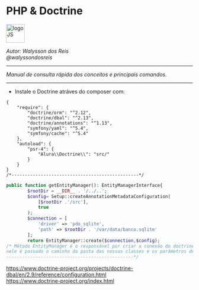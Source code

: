 # **PHP & Doctrine**
<div>
<img src="https://iconape.com/wp-content/files/pm/370804/svg/doctrine-logo-icon-png-svg.png" alt="logoJS" width="50px"/> 
</div>


*Autor: Walysson dos Reis  
@walyssondosreis*

----------------------------------------------
*Manual de consulta rápida dos conceitos e principais comandos.*  

---------------------
* Instale o Doctrine atráves do composer com:
~~~~
{
    "require": {
        "doctrine/orm": "^2.12",
        "doctrine/dbal": "^2.13",
        "doctrine/annotations": "^1.13",
        "symfony/yaml": "^5.4",
        "symfony/cache": "^5.4"
    },
    "autoload": {
        "psr-4": {
            "Alura\\Doctrine\\": "src/"
        }
    }
}
/*------------------------------------------------*/
~~~~

~~~~PHP
public function getEntityManager(): EntityManagerInterface{
        $rootDir = __DIR__ . '/../..';
        $config= Setup::createAnnotationMetadataConfiguration(
            [$rootDir .'/src'],
            true
        );
        $connection = [
            'driver' => 'pdo_sqlite',
            'path' => $rootDir . '/var/data/banco.sqlite'
        ];
        return EntityManager::create($connection,$config);
/* Método EntityManager é o responsável por criar a conexão do doctrine com o banco de dados,
nele é passado o caminho da pasta das nossas classes e os parâmetros de configuração de conexão com o banco
------------------------------------------------*/
~~~~

https://www.doctrine-project.org/projects/doctrine-dbal/en/2.9/reference/configuration.html  
https://www.doctrine-project.org/index.html  

